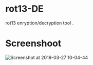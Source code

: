 # rot13-DE
rot13 enryption/decryption tool .
# Screenshoot
![Screenshot at 2019-03-27 10-04-44](https://user-images.githubusercontent.com/45905472/55082272-c51f3d80-5077-11e9-8a9d-19a314345334.png)
